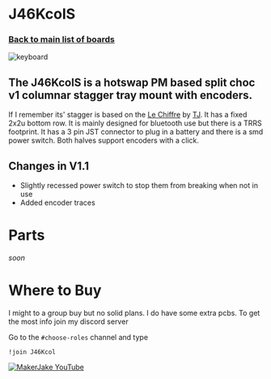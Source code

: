 # J46KcolS
### [Back to main list of boards](https://github.com/MakerJake01/MakerJakes-keyboards) 
![keyboard](https://i.imgur.com/WfKBlX8.jpg)
## The J46KcolS is a hotswap PM based split choc v1 columnar stagger tray mount with encoders.
 If I remember its' stagger is based on the [Le Chiffre](https://github.com/tominabox1/Le-Chiffre-Keyboard) by [TJ](https://github.com/tominabox1). It has a fixed 2x2u bottom row. It is mainly designed for bluetooth use but there is a TRRS footprint. It has a 3 pin JST connector to plug in a battery and there is a smd power switch. Both halves support encoders with a click. 

## Changes in V1.1
- Slightly recessed power switch to stop them from breaking when not in use 
- Added encoder traces

# Parts
*soon*

# Where to Buy 
I might to a group buy but no solid plans. I do have some extra pcbs. To get the most info join my discord server

Go to the `#choose-roles` channel and type 
~~~
!join J46Kcol
~~~

[![MakerJake YouTube](https://img.shields.io/badge/Discord-5865F2?style=for-the-badge&logo=discord&logoColor=white)](https://discord.gg/ktUDJ3w) 